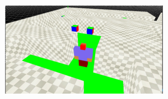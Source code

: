![alt text](https://github.com/MarianNoaghea/3D-survival-shooter/blob/master/screenshot.jpeg?raw=true)